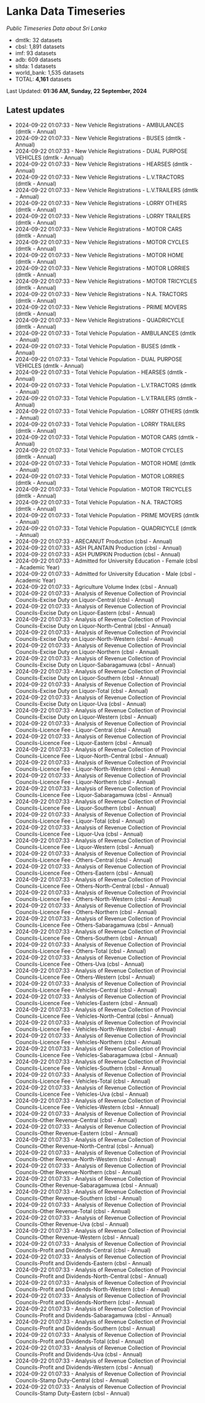 # Lanka Data Timeseries
*Public Timeseries Data about Sri Lanka*

* dmtlk: 32 datasets
* cbsl: 1,891 datasets
* imf: 93 datasets
* adb: 609 datasets
* sltda: 1 datasets
* world_bank: 1,535 datasets
* TOTAL: **4,161** datasets

Last Updated: **01:36 AM, Sunday, 22 September, 2024**

## Latest updates

* 2024-09-22 01:07:33 - New Vehicle Registrations - AMBULANCES (dmtlk - Annual)
* 2024-09-22 01:07:33 - New Vehicle Registrations - BUSES (dmtlk - Annual)
* 2024-09-22 01:07:33 - New Vehicle Registrations - DUAL PURPOSE VEHICLES (dmtlk - Annual)
* 2024-09-22 01:07:33 - New Vehicle Registrations - HEARSES (dmtlk - Annual)
* 2024-09-22 01:07:33 - New Vehicle Registrations - L.V.TRACTORS (dmtlk - Annual)
* 2024-09-22 01:07:33 - New Vehicle Registrations - L.V.TRAILERS (dmtlk - Annual)
* 2024-09-22 01:07:33 - New Vehicle Registrations - LORRY OTHERS (dmtlk - Annual)
* 2024-09-22 01:07:33 - New Vehicle Registrations - LORRY TRAILERS (dmtlk - Annual)
* 2024-09-22 01:07:33 - New Vehicle Registrations - MOTOR CARS (dmtlk - Annual)
* 2024-09-22 01:07:33 - New Vehicle Registrations - MOTOR CYCLES (dmtlk - Annual)
* 2024-09-22 01:07:33 - New Vehicle Registrations - MOTOR HOME (dmtlk - Annual)
* 2024-09-22 01:07:33 - New Vehicle Registrations - MOTOR LORRIES (dmtlk - Annual)
* 2024-09-22 01:07:33 - New Vehicle Registrations - MOTOR TRICYCLES (dmtlk - Annual)
* 2024-09-22 01:07:33 - New Vehicle Registrations - N.A. TRACTORS (dmtlk - Annual)
* 2024-09-22 01:07:33 - New Vehicle Registrations - PRIME MOVERS (dmtlk - Annual)
* 2024-09-22 01:07:33 - New Vehicle Registrations - QUADRICYCLE (dmtlk - Annual)
* 2024-09-22 01:07:33 - Total Vehicle Population - AMBULANCES (dmtlk - Annual)
* 2024-09-22 01:07:33 - Total Vehicle Population - BUSES (dmtlk - Annual)
* 2024-09-22 01:07:33 - Total Vehicle Population - DUAL PURPOSE VEHICLES (dmtlk - Annual)
* 2024-09-22 01:07:33 - Total Vehicle Population - HEARSES (dmtlk - Annual)
* 2024-09-22 01:07:33 - Total Vehicle Population - L.V.TRACTORS (dmtlk - Annual)
* 2024-09-22 01:07:33 - Total Vehicle Population - L.V.TRAILERS (dmtlk - Annual)
* 2024-09-22 01:07:33 - Total Vehicle Population - LORRY OTHERS (dmtlk - Annual)
* 2024-09-22 01:07:33 - Total Vehicle Population - LORRY TRAILERS (dmtlk - Annual)
* 2024-09-22 01:07:33 - Total Vehicle Population - MOTOR CARS (dmtlk - Annual)
* 2024-09-22 01:07:33 - Total Vehicle Population - MOTOR CYCLES (dmtlk - Annual)
* 2024-09-22 01:07:33 - Total Vehicle Population - MOTOR HOME (dmtlk - Annual)
* 2024-09-22 01:07:33 - Total Vehicle Population - MOTOR LORRIES (dmtlk - Annual)
* 2024-09-22 01:07:33 - Total Vehicle Population - MOTOR TRICYCLES (dmtlk - Annual)
* 2024-09-22 01:07:33 - Total Vehicle Population - N.A. TRACTORS (dmtlk - Annual)
* 2024-09-22 01:07:33 - Total Vehicle Population - PRIME MOVERS (dmtlk - Annual)
* 2024-09-22 01:07:33 - Total Vehicle Population - QUADRICYCLE (dmtlk - Annual)
* 2024-09-22 01:07:33 - ARECANUT Production (cbsl - Annual)
* 2024-09-22 01:07:33 - ASH PLANTAIN Production (cbsl - Annual)
* 2024-09-22 01:07:33 - ASH PUMPKIN Production (cbsl - Annual)
* 2024-09-22 01:07:33 - Admitted for University Education - Female (cbsl - Academic Year)
* 2024-09-22 01:07:33 - Admitted for University Education - Male (cbsl - Academic Year)
* 2024-09-22 01:07:33 - Agriculture Volume Index (cbsl - Annual)
* 2024-09-22 01:07:33 - Analysis of Revenue Collection of Provincial Councils-Excise Duty on Liquor-Central (cbsl - Annual)
* 2024-09-22 01:07:33 - Analysis of Revenue Collection of Provincial Councils-Excise Duty on Liquor-Eastern (cbsl - Annual)
* 2024-09-22 01:07:33 - Analysis of Revenue Collection of Provincial Councils-Excise Duty on Liquor-North-Central (cbsl - Annual)
* 2024-09-22 01:07:33 - Analysis of Revenue Collection of Provincial Councils-Excise Duty on Liquor-North-Western (cbsl - Annual)
* 2024-09-22 01:07:33 - Analysis of Revenue Collection of Provincial Councils-Excise Duty on Liquor-Northern (cbsl - Annual)
* 2024-09-22 01:07:33 - Analysis of Revenue Collection of Provincial Councils-Excise Duty on Liquor-Sabaragamuwa (cbsl - Annual)
* 2024-09-22 01:07:33 - Analysis of Revenue Collection of Provincial Councils-Excise Duty on Liquor-Southern (cbsl - Annual)
* 2024-09-22 01:07:33 - Analysis of Revenue Collection of Provincial Councils-Excise Duty on Liquor-Total (cbsl - Annual)
* 2024-09-22 01:07:33 - Analysis of Revenue Collection of Provincial Councils-Excise Duty on Liquor-Uva (cbsl - Annual)
* 2024-09-22 01:07:33 - Analysis of Revenue Collection of Provincial Councils-Excise Duty on Liquor-Western (cbsl - Annual)
* 2024-09-22 01:07:33 - Analysis of Revenue Collection of Provincial Councils-Licence Fee - Liquor-Central (cbsl - Annual)
* 2024-09-22 01:07:33 - Analysis of Revenue Collection of Provincial Councils-Licence Fee - Liquor-Eastern (cbsl - Annual)
* 2024-09-22 01:07:33 - Analysis of Revenue Collection of Provincial Councils-Licence Fee - Liquor-North-Central (cbsl - Annual)
* 2024-09-22 01:07:33 - Analysis of Revenue Collection of Provincial Councils-Licence Fee - Liquor-North-Western (cbsl - Annual)
* 2024-09-22 01:07:33 - Analysis of Revenue Collection of Provincial Councils-Licence Fee - Liquor-Northern (cbsl - Annual)
* 2024-09-22 01:07:33 - Analysis of Revenue Collection of Provincial Councils-Licence Fee - Liquor-Sabaragamuwa (cbsl - Annual)
* 2024-09-22 01:07:33 - Analysis of Revenue Collection of Provincial Councils-Licence Fee - Liquor-Southern (cbsl - Annual)
* 2024-09-22 01:07:33 - Analysis of Revenue Collection of Provincial Councils-Licence Fee - Liquor-Total (cbsl - Annual)
* 2024-09-22 01:07:33 - Analysis of Revenue Collection of Provincial Councils-Licence Fee - Liquor-Uva (cbsl - Annual)
* 2024-09-22 01:07:33 - Analysis of Revenue Collection of Provincial Councils-Licence Fee - Liquor-Western (cbsl - Annual)
* 2024-09-22 01:07:33 - Analysis of Revenue Collection of Provincial Councils-Licence Fee - Others-Central (cbsl - Annual)
* 2024-09-22 01:07:33 - Analysis of Revenue Collection of Provincial Councils-Licence Fee - Others-Eastern (cbsl - Annual)
* 2024-09-22 01:07:33 - Analysis of Revenue Collection of Provincial Councils-Licence Fee - Others-North-Central (cbsl - Annual)
* 2024-09-22 01:07:33 - Analysis of Revenue Collection of Provincial Councils-Licence Fee - Others-North-Western (cbsl - Annual)
* 2024-09-22 01:07:33 - Analysis of Revenue Collection of Provincial Councils-Licence Fee - Others-Northern (cbsl - Annual)
* 2024-09-22 01:07:33 - Analysis of Revenue Collection of Provincial Councils-Licence Fee - Others-Sabaragamuwa (cbsl - Annual)
* 2024-09-22 01:07:33 - Analysis of Revenue Collection of Provincial Councils-Licence Fee - Others-Southern (cbsl - Annual)
* 2024-09-22 01:07:33 - Analysis of Revenue Collection of Provincial Councils-Licence Fee - Others-Total (cbsl - Annual)
* 2024-09-22 01:07:33 - Analysis of Revenue Collection of Provincial Councils-Licence Fee - Others-Uva (cbsl - Annual)
* 2024-09-22 01:07:33 - Analysis of Revenue Collection of Provincial Councils-Licence Fee - Others-Western (cbsl - Annual)
* 2024-09-22 01:07:33 - Analysis of Revenue Collection of Provincial Councils-Licence Fee - Vehicles-Central (cbsl - Annual)
* 2024-09-22 01:07:33 - Analysis of Revenue Collection of Provincial Councils-Licence Fee - Vehicles-Eastern (cbsl - Annual)
* 2024-09-22 01:07:33 - Analysis of Revenue Collection of Provincial Councils-Licence Fee - Vehicles-North-Central (cbsl - Annual)
* 2024-09-22 01:07:33 - Analysis of Revenue Collection of Provincial Councils-Licence Fee - Vehicles-North-Western (cbsl - Annual)
* 2024-09-22 01:07:33 - Analysis of Revenue Collection of Provincial Councils-Licence Fee - Vehicles-Northern (cbsl - Annual)
* 2024-09-22 01:07:33 - Analysis of Revenue Collection of Provincial Councils-Licence Fee - Vehicles-Sabaragamuwa (cbsl - Annual)
* 2024-09-22 01:07:33 - Analysis of Revenue Collection of Provincial Councils-Licence Fee - Vehicles-Southern (cbsl - Annual)
* 2024-09-22 01:07:33 - Analysis of Revenue Collection of Provincial Councils-Licence Fee - Vehicles-Total (cbsl - Annual)
* 2024-09-22 01:07:33 - Analysis of Revenue Collection of Provincial Councils-Licence Fee - Vehicles-Uva (cbsl - Annual)
* 2024-09-22 01:07:33 - Analysis of Revenue Collection of Provincial Councils-Licence Fee - Vehicles-Western (cbsl - Annual)
* 2024-09-22 01:07:33 - Analysis of Revenue Collection of Provincial Councils-Other Revenue-Central (cbsl - Annual)
* 2024-09-22 01:07:33 - Analysis of Revenue Collection of Provincial Councils-Other Revenue-Eastern (cbsl - Annual)
* 2024-09-22 01:07:33 - Analysis of Revenue Collection of Provincial Councils-Other Revenue-North-Central (cbsl - Annual)
* 2024-09-22 01:07:33 - Analysis of Revenue Collection of Provincial Councils-Other Revenue-North-Western (cbsl - Annual)
* 2024-09-22 01:07:33 - Analysis of Revenue Collection of Provincial Councils-Other Revenue-Northern (cbsl - Annual)
* 2024-09-22 01:07:33 - Analysis of Revenue Collection of Provincial Councils-Other Revenue-Sabaragamuwa (cbsl - Annual)
* 2024-09-22 01:07:33 - Analysis of Revenue Collection of Provincial Councils-Other Revenue-Southern (cbsl - Annual)
* 2024-09-22 01:07:33 - Analysis of Revenue Collection of Provincial Councils-Other Revenue-Total (cbsl - Annual)
* 2024-09-22 01:07:33 - Analysis of Revenue Collection of Provincial Councils-Other Revenue-Uva (cbsl - Annual)
* 2024-09-22 01:07:33 - Analysis of Revenue Collection of Provincial Councils-Other Revenue-Western (cbsl - Annual)
* 2024-09-22 01:07:33 - Analysis of Revenue Collection of Provincial Councils-Profit and Dividends-Central (cbsl - Annual)
* 2024-09-22 01:07:33 - Analysis of Revenue Collection of Provincial Councils-Profit and Dividends-Eastern (cbsl - Annual)
* 2024-09-22 01:07:33 - Analysis of Revenue Collection of Provincial Councils-Profit and Dividends-North-Central (cbsl - Annual)
* 2024-09-22 01:07:33 - Analysis of Revenue Collection of Provincial Councils-Profit and Dividends-North-Western (cbsl - Annual)
* 2024-09-22 01:07:33 - Analysis of Revenue Collection of Provincial Councils-Profit and Dividends-Northern (cbsl - Annual)
* 2024-09-22 01:07:33 - Analysis of Revenue Collection of Provincial Councils-Profit and Dividends-Sabaragamuwa (cbsl - Annual)
* 2024-09-22 01:07:33 - Analysis of Revenue Collection of Provincial Councils-Profit and Dividends-Southern (cbsl - Annual)
* 2024-09-22 01:07:33 - Analysis of Revenue Collection of Provincial Councils-Profit and Dividends-Total (cbsl - Annual)
* 2024-09-22 01:07:33 - Analysis of Revenue Collection of Provincial Councils-Profit and Dividends-Uva (cbsl - Annual)
* 2024-09-22 01:07:33 - Analysis of Revenue Collection of Provincial Councils-Profit and Dividends-Western (cbsl - Annual)
* 2024-09-22 01:07:33 - Analysis of Revenue Collection of Provincial Councils-Stamp Duty-Central (cbsl - Annual)
* 2024-09-22 01:07:33 - Analysis of Revenue Collection of Provincial Councils-Stamp Duty-Eastern (cbsl - Annual)